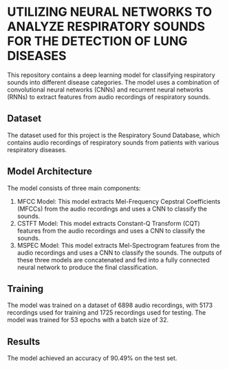 #  UTILIZING NEURAL NETWORKS TO ANALYZE RESPIRATORY SOUNDS FOR THE DETECTION OF LUNG DISEASES

This repository contains a deep learning model for classifying respiratory sounds into different disease categories. The model uses a combination of convolutional neural networks (CNNs) and recurrent neural networks (RNNs) to extract features from audio recordings of respiratory sounds.

## Dataset

The dataset used for this project is the Respiratory Sound Database, which contains audio recordings of respiratory sounds from patients with various respiratory diseases.

## Model Architecture

The model consists of three main components:

  1. MFCC Model: This model extracts Mel-Frequency Cepstral Coefficients (MFCCs) from the audio recordings and uses a CNN to classify the sounds.
  2. CSTFT Model: This model extracts Constant-Q Transform (CQT) features from the audio recordings and uses a CNN to classify the sounds.
  3. MSPEC Model: This model extracts Mel-Spectrogram features from the audio recordings and uses a CNN to classify the sounds.
The outputs of these three models are concatenated and fed into a fully connected neural network to produce the final classification.

## Training

The model was trained on a dataset of 6898 audio recordings, with 5173 recordings used for training and 1725 recordings used for testing. The model was trained for 53 epochs with a batch size of 32.

## Results

The model achieved an accuracy of 90.49% on the test set.

